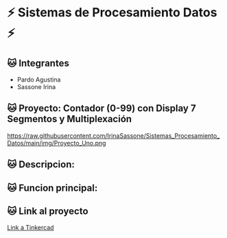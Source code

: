 # :zap: Sistemas de Procesamiento Datos :zap:

## :cat: Integrantes
- Pardo Agustina
- Sassone Irina

## :cat: Proyecto: Contador (0-99) con Display 7 Segmentos y Multiplexación
https://raw.githubusercontent.com/IrinaSassone/Sistemas_Procesamiento_Datos/main/img/Proyecto_Uno.png


## :cat: Descripcion:

## :cat: Funcion principal:

## :cat: Link al proyecto
[Link a Tinkercad](https://www.tinkercad.com/things/lNDwfBnh4Jw)
